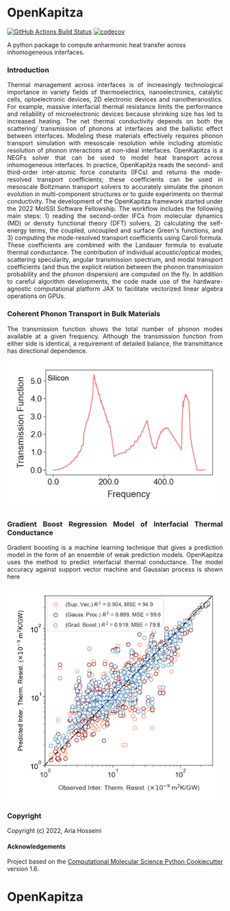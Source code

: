 OpenKapitza
==============================
[//]: # (Badges)
[![GitHub Actions Build Status](https://github.com/REPLACE_WITH_OWNER_ACCOUNT/OpenKapitza/workflows/CI/badge.svg)](https://github.com/REPLACE_WITH_OWNER_ACCOUNT/OpenKapitza/actions?query=workflow%3ACI)
[![codecov](https://codecov.io/gh/REPLACE_WITH_OWNER_ACCOUNT/OpenKapitza/branch/master/graph/badge.svg)](https://codecov.io/gh/REPLACE_WITH_OWNER_ACCOUNT/OpenKapitza/branch/master)


A python package to compute anharmonic heat transfer across inhomogeneous interfaces.
### Introduction

<div align="justify">

Thermal management across interfaces is of increasingly technological importance in variety fields of thermoelectrics, 
nanoelectronics, catalytic cells, optoelectronic devices, 2D electronic devices and nanotheranostics. For example, 
massive interfacial thermal resistance limits the performance and reliability of microelectronic devices because 
shrinking size has led to increased heating. The net thermal conductivity depends on both the scattering/ transmission 
of phonons at interfaces and the ballistic effect between interfaces. Modeling these materials effectively requires 
phonon transport simulation with mesoscale resolution while including atomistic resolution of phonon interactions at 
non-ideal interfaces. OpenKapitza is a NEGFs solver that can be used to model heat transport across inhomogeneous 
interfaces. In practice, OpenKapitza reads the second- and third-order inter-atomic force constants (IFCs) and returns 
the mode-resolved transport coefficients; these coefficients can be used in mesoscale Boltzmann transport solvers to 
accurately simulate the phonon evolution in multi-component structures or to guide experiments on thermal conductivity. 
The development of the OpenKapitza framework started under the 2022 MolSSI Software Fellowship. The workflow includes 
the following main steps: 1) reading the second-order IFCs from molecular dynamics (MD) or density functional theory 
(DFT) solvers, 2) calculating the self-energy terms, the coupled, uncoupled and surface Green's functions, and 3) computing 
the mode-resolved transport coefficients using Caroli formula. These coefficients are combined with the 
Landauer formula to evaluate thermal conductance. The contribution of individual acoustic/optical modes, scattering 
specularity, angular transmission spectrum, and modal transport coefficients (and thus the explicit relation between 
the phonon transmission probability and the phonon dispersion) are computed on the fly. In addition to careful algorithm
developments, the code made use of the hardware-agnostic computational platform JAX to facilitate vectorized linear 
algebra operations on GPUs.

### Coherent Phonon Transport in Bulk Materials 

The transmission function shows the total number of phonon modes available at a given frequency. Although the 
transmission function from either side is identical, a requirement of detailed balance, the transmittance has 
directional dependence.

<p align="center">
<img src="figs/trans_func.png" alt="drawing" width="500px"> 
</p>

### Gradient Boost Regression Model of Interfacial Thermal Conductance


Gradient boosting is a machine learning technique that gives a prediction model in the form of an ensemble of weak 
prediction models. OpenKapitza uses the method to predict interfacial thermal conductance. The model accuracy against 
support vector machine and Gaussian process is shown here

<p align="center">
<img src="figs/ensemble.png" width="500px"> 
</p>



### Copyright

Copyright (c) 2022, Aria Hosseini


#### Acknowledgements
 
Project based on the 
[Computational Molecular Science Python Cookiecutter](https://github.com/molssi/cookiecutter-cms) version 1.6.
# OpenKapitza
</div>